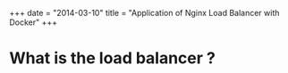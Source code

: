+++ 
date = "2014-03-10"
title = "Application of Nginx Load Balancer with Docker"
+++

# What is the load balancer ?
